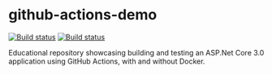 # github-actions-demo

[![Build status](https://github.com/sankra/github-actions-demo/workflows/ASP.NET%20Core%20CI/badge.svg)](https://github.com/Sankra/github-actions-demo/actions) [![Build status](https://github.com/sankra/github-actions-demo/workflows/ASP.NET%20Core%20CI%20using%20Docker/badge.svg)](https://github.com/Sankra/github-actions-demo/actions)


Educational repository showcasing building and testing an ASP.Net Core 3.0 application using GitHub Actions, with and without Docker.
